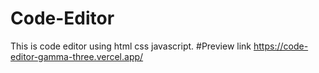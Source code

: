 # Code-Editor
This is code editor using html css javascript.
#Preview link
https://code-editor-gamma-three.vercel.app/
